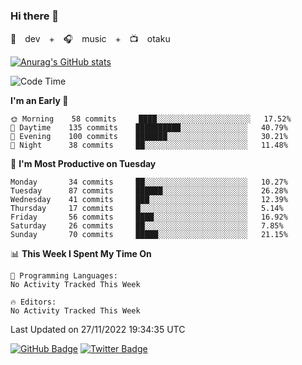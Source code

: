 ### Hi there 👋

🚀　dev　+　🎧　music　+　📺　otaku


[![Anurag's GitHub stats](https://github-readme-stats.vercel.app/api?username=koheitasaka&count_private=true&show_icons=true&theme=monokai)](https://github.com/koheitasaka/github-readme-stats)

<!--START_SECTION:waka-->
![Code Time](http://img.shields.io/badge/Code%20Time-1%2C161%20hrs%2023%20mins-blue)

**I'm an Early 🐤** 

```text
🌞 Morning    58 commits     ████░░░░░░░░░░░░░░░░░░░░░   17.52% 
🌆 Daytime    135 commits    ██████████░░░░░░░░░░░░░░░   40.79% 
🌃 Evening    100 commits    ███████░░░░░░░░░░░░░░░░░░   30.21% 
🌙 Night      38 commits     ██░░░░░░░░░░░░░░░░░░░░░░░   11.48%

```
📅 **I'm Most Productive on Tuesday** 

```text
Monday       34 commits     ██░░░░░░░░░░░░░░░░░░░░░░░   10.27% 
Tuesday      87 commits     ██████░░░░░░░░░░░░░░░░░░░   26.28% 
Wednesday    41 commits     ███░░░░░░░░░░░░░░░░░░░░░░   12.39% 
Thursday     17 commits     █░░░░░░░░░░░░░░░░░░░░░░░░   5.14% 
Friday       56 commits     ████░░░░░░░░░░░░░░░░░░░░░   16.92% 
Saturday     26 commits     ██░░░░░░░░░░░░░░░░░░░░░░░   7.85% 
Sunday       70 commits     █████░░░░░░░░░░░░░░░░░░░░   21.15%

```


📊 **This Week I Spent My Time On** 

```text
💬 Programming Languages: 
No Activity Tracked This Week

🔥 Editors: 
No Activity Tracked This Week

```


 Last Updated on 27/11/2022 19:34:35 UTC
<!--END_SECTION:waka-->

[![GitHub Badge](https://img.shields.io/badge/GitHub-100000?style=for-the-badge&logo=github&logoColor=white)](https://github.com/koheitasaka)
[![Twitter Badge](https://img.shields.io/badge/Twitter-1DA1F2?style=for-the-badge&logo=twitter&logoColor=white)](https://twitter.com/sleep_asleep_)
